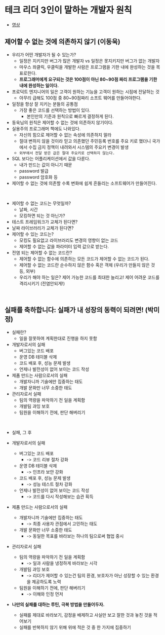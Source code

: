 # 테크 리더 3인이 말하는 개발자 원칙
- [영상](https://www.youtube.com/watch?v=DJCmvzhFVOI&ab_channel=%EC%9A%B0%EC%95%84%ED%95%9C%ED%85%8C%ED%81%AC)

## 제어할 수 없는 것에 의존하지 않기 (이동욱)
- 우리가 어떤 개발자가 될 수 있는가?
  - 일정은 지키지만 버그가 많은 개발자 vs 일정은 못지키지만 버그가 없는 개발자
  - 마우스 좌클릭, 우클릭을 개발한 사람은 프로그램을 기한 내에 완성하는 것을 목표로한다.
  - **프로그래머에게 요구되는 것은 100점이 아닌 80~90점 짜리 프로그램을 기한 내에 완성하는 일이다.** 
- 프로덕트 엔지니어의 일은 고객이 원하는 기능을 고객이 원하는 시점에 전달하는 것
  - 아무리 급해도 100점 중 80~90점짜리 소프트 웨어를 만들어야한다.
- 일정을 항상 잘 지키는 분들의 공통점
  - 가장 좋은 코드를 선택하는 방법이 있다.
    - 본인만의 기준과 원칙으로 빠르게 결정하게 된다.
- 동욱님의 원칙은 제어할 수 없는 것에 의존하지 않기이다.
- 실용주의 프로그래머 책에도 나와있다.
  - 자신의 힘으로 제어할 수 없는 속성에 의존하지 말라
  - 절대 변하지 않을 것이라 믿고 의존했던 주민등록 번호를 주요 키로 했더니 국가에서 수집 금지 정책이 내려와서 시스템의 주요키 변경이 발생
  - `외부에서 전달 받은 값은 절대 주요키로 선택하지 않는다.`
- SQL 보다는 어플리케이션에서 값을 다룬다.
  - 내가 만드는 값이 아니기 때문
  - password 발급
  - password 암호화 등
- 제어할 수 없는 것에 의존할 수록 변화에 쉽게 흔들리는 소프트웨어가 만들어진다.

<br>

- 제어할 수 없는 코드는 무엇일까?
  - 날짜, 시간
  - 모킹하면 되는 것 아닌가?
- 테스트 프레임워크가 교체가 된다면?
- 날짜 라이브러리가 교체가 된다면?
- 제어할 수 있는 코드는?
  - 모킹도 필요없고 라이브러리도 변경의 영향이 없는 코드
  - 제어할 수 없는 값을 파라미터 입력 값으로 받는다.
- 전염 되는 제어할 수 없는 코드란?
  - 제어할 수 없는 함수에 의존하는 모든 코드가 제어할 수 없는 코드가 된다.
  - 제어할 수 없는 코드란 순수하지 않은 함수 혹은 객체 (우리가 만들지 않은 것 등, 외부)
  - 우리가 해야 하는 일은? 제어 가능한 코드를 최대한 늘리고! 제어 어려운 코드를 격리시키기 (전염안되게!)

<br>

## 실패를 축하합니다: 실패가 내 성장의 동력이 되려면! (박미정)
- 실패란?
  - 일을 잘못하여 계획한대로 진행을 하지 못함
- 개발자로서의 실패
  - 버그있는 코드 배포
  - 운영 DB 테이블 삭제
  - 코드 배포 후, 성능 문제 발생
  - 언제나 발전성이 없어 보이는 코드 작성
- 제품 만드는 사람으로서의 실패
  - 개발자니까 기술에만 집중하는 태도
  - 개발 문화만 너무 소중한 태도
- 관리자로서 실패
  - 팀의 역량을 파악하기 전 일을 계획함
  - 개발팀 과잉 보호
  - 팀원을 이해하기 전에, 판단 해버리기

<br>

- 실패, 그 후
- 개발자로서의 실패
  - 버그있는 코드 배포 
    - -> 코드 리뷰 절차 강화
  - 운영 DB 테이블 삭제 
    - -> 인프라 보안 강화
  - 코드 배포 후, 성능 문제 발생 
    - -> 성능 테스트 절차 강화
  - 언제나 발전성이 없어 보이는 코드 작성
    - -> 코드를 다시 작성해보는 습관 획득
- 제품 만드는 사람으로서의 실패
  - 개발자니까 기술에만 집중하는 태도
    - -> 최종 사용자 관점에서 고민하는 태도
  - 개발 문화만 너무 소중한 태도
    - -> 동일한 목표를 바라보는 하나의 팀으로써 협업 중시
- 관리자로서 실패
  - 팀의 역량을 파악하기 전 일을 계획함
    - -> 일과 사람을 냉정하게 바라보는 시각
  - 개발팀 과잉 보호
    - -> 리더가 제어할 수 있는건 팀의 환경, 보호자가 아닌 성장할 수 있는 환경을 제공하도록 노력
  - 팀원을 이해하기 전에, 판단 해버리기
    - -> 이해와 인정 먼저

- **나만의 실패를 대하는 루틴, 극복 방법을 만들어두자.**
  - 실패를 제대로 바라보기, 감정을 배제하고 사실만 보고 잘한 것과 놓친 것을 적어보기 
  - 실패를 반복하지 않기 위해 위에 적은 것 중 한 가지에 집중하기